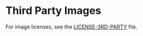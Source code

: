 # Third Party Images

For image licenses, see the [LICENSE-3RD-PARTY](../../../LICENSE-3RD-PARTY.md) file.